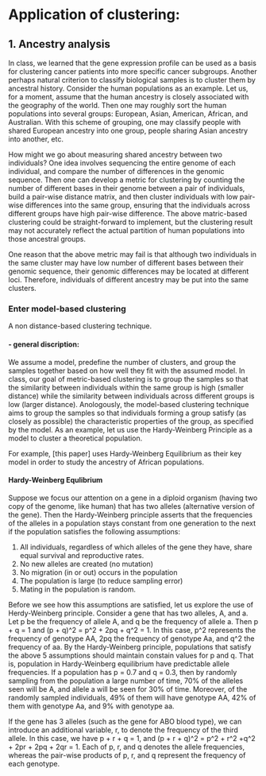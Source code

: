 # Application of clustering:
## 1. Ancestry analysis
In class, we learned that the gene expression profile can be used as a basis for clustering cancer patients into more specific cancer subgroups. Another perhaps natural criterion to classify biological samples is to cluster them by ancestral history. Consider the human populations as an example. Let us, for a moment, assume that the human ancestry is closely associated with the geography of the world. Then one may roughly sort the human populations into several groups: European, Asian, American, African, and Australian. With this scheme of grouping, one may classify people with shared European ancestry into one group, people sharing Asian ancestry into another, etc. 

How might we go about measuring shared ancestry between two individuals? One idea involves sequencing the entire genome of each individual, and compare the number of differences in the genomic sequence. Then one can develop a metric for clustering by counting the number of different bases in their genome between a pair of individuals, build a pair-wise distance matrix, and then cluster individuals with low pair-wise differences into the same group, ensuring that the individuals across different groups have high pair-wise difference. The above matric-based clustering could be straight-forward to implement, but the clustering result may not accurately reflect the actual partition of human populations into those ancestral groups. 

One reason that the above metric may fail is that although two individuals in the same cluster may have low number of different bases between their genomic sequence, their genomic differences may be located at different loci. Therefore, individuals of different ancestry may be put into the same clusters.

### Enter model-based clustering
A non distance-based clustering technique.
#### - general discription:
  We assume a model, predefine the number of clusters, and group the samples together based on how well they fit with the assumed model. In class, our goal of metric-based clustering is to group the samples so that the similarity between individuals within the same group is high (smaller distance) while the similarity between individuals across different groups is low (larger distance). Anologously, the model-based clustering technique aims to group the samples so that individuals forming a group satisfy (as closely as possible) the characteristic properties of the group, as specified by the model. As an example, let us use the Hardy-Weinberg Principle as a model to cluster a theoretical population.
 
  For example, [this paper] uses Hardy-Weinberg Equilibrium as their key model in order to study the ancestry of African populations.

#### Hardy-Weinberg Equlibrium
  Suppose we focus our attention on a gene in a diploid organism (having two copy of the genome, like human) that has two alleles (alternative version of the gene). Then the Hardy-Weinberg principle asserts that the frequencies of the alleles in a population stays constant from one generation to the next if the population satisfies the following assumptions:
  1. All individuals, regardless of which alleles of the gene they have, share equal survival and reproductive rates.
  2. No new alleles are created (no mutation)
  3. No migration (in or out) occurs in the population 
  4. The population is large (to reduce sampling error)
  5. Mating in the population is random.

  Before we see how this assumptions are satisfied, let us explore the use of Herdy-Weinberg principle. Consider a gene that has two alleles, A, and a. Let p be the frequency of allele A, and q be the frequency of allele a. Then p + q = 1 and (p + q)^2 = p^2 + 2pq + q^2 = 1. In this case, p^2 represents the frequency of genotype AA, 2pq the frequency of genotype Aa, and q^2 the frequency of aa. By the Hardy-Weinberg principle, populations that satisfy the above 5 assumptions should maintain constain values for p and q. That is, population in Hardy-Weinberg equilibrium have predictable allele frequencies. If a population has p = 0.7 and q = 0.3, then by randomly sampling from the population a large number of time, 70% of the alleles seen will be A, and allele a will be seen for 30% of time. Moreover, of the randomly sampled individuals, 49% of them will have genotype AA, 42% of them with genotype Aa, and 9% with genotype aa.

  If the gene has 3 alleles (such as the gene for ABO blood type), we can introduce an additional variable, r, to denote the frequency of the third allele. In this case, we have p + r + q = 1, and (p + r + q)^2 = p^2 + r^2 +q^2 + 2pr + 2pq + 2qr = 1. Each of p, r, and q denotes the allele frequencies, whereas the pair-wise products of p, r, and q represent the frequency of each genotype.
